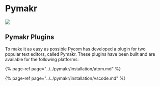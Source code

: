 # Pymakr

![](../../gitbook/assets/pymakr-logo-1%20%281%29.png)

## Pymakr Plugins <a id="pymakr-plugins"></a>

To make it as easy as possible Pycom has developed a plugin for two popular text editors, called Pymakr. These plugins have been built and are available for the following platforms:

{% page-ref page="../../pymakr/installation/atom.md" %}

{% page-ref page="../../pymakr/installation/vscode.md" %}

